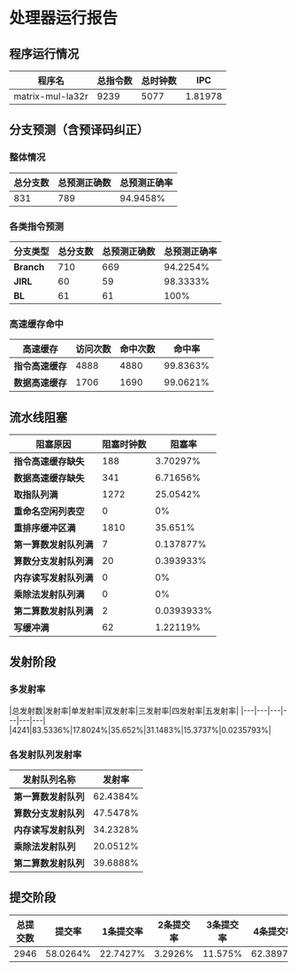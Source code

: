 # 处理器运行报告
## 程序运行情况
|程序名|总指令数|总时钟数|IPC|
|---|---|---|---|
|matrix-mul-la32r|9239|5077|1.81978|

## 分支预测（含预译码纠正）
### 整体情况
|总分支数|总预测正确数|总预测正确率|
|---|---|---|
|831|789|94.9458%|

### 各类指令预测
|分支类型|总分支数|总预测正确数|总预测正确率|
|---|---|---|---|
|**Branch**| 710 | 669 | 94.2254%|
|**JIRL**| 60 | 59 | 98.3333%|
|**BL**| 61 | 61 | 100%|

### 高速缓存命中
|高速缓存|访问次数|命中次数|命中率|
|---|---|---|---|
|**指令高速缓存**| 4888 | 4880 | 99.8363%|
|**数据高速缓存**| 1706 | 1690 | 99.0621%|
## 流水线阻塞
|阻塞原因|阻塞时钟数|阻塞率|
|---|---|---|
|**指令高速缓存缺失**| 188 | 3.70297%|
|**数据高速缓存缺失**| 341 | 6.71656%|
|**取指队列满**| 1272 | 25.0542%|
|**重命名空闲列表空**|0 | 0%|
|**重排序缓冲区满**|1810 | 35.651%|
|**第一算数发射队列满**|7 | 0.137877%|
|**算数分支发射队列满**|20 | 0.393933%|
|**内存读写发射队列满**|0 | 0%|
|**乘除法发射队列满**|0 | 0%|
|**第二算数发射队列满**|2 | 0.0393933%|
|**写缓冲满**|62 | 1.22119%|

## 发射阶段
### 多发射率
|总发射数|发射率|单发射率|双发射率|三发射率|四发射率|五发射率|
|---|---|---|---|---|---|
|4241|83.5336%|17.8024%|35.652%|31.1483%|15.3737%|0.0235793%|

### 各发射队列发射率
|发射队列名称|发射率|
|---|---|
|**第一算数发射队列**|62.4384%|
|**算数分支发射队列**|47.5478%|
|**内存读写发射队列**|34.2328%|
|**乘除法发射队列**|20.0512%|
|**第二算数发射队列**|39.6888%|

## 提交阶段
|总提交数|提交率|1条提交率|2条提交率|3条提交率|4条提交率|
|---|---|---|---|---|---|
|2946|58.0264%|22.7427%|3.2926%|11.575%|62.3897%|
